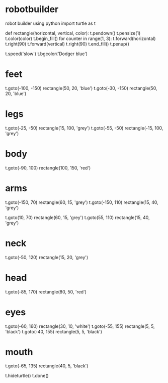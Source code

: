 # robotbuilder
robot builder using python
import turtle as t

def rectangle(horizontal, vertical, color):
    t.pendown()
    t.pensize(1)
    t.color(color)
    t.begin_fill()
    for counter in range(1, 3):
        t.forward(horizontal)
        t.right(90)
        t.forward(vertical)
        t.right(90)
    t.end_fill()
    t.penup()

t.speed('slow')
t.bgcolor('Dodger blue')

# feet
t.goto(-100, -150)
rectangle(50, 20, 'blue')
t.goto(-30, -150)
rectangle(50, 20, 'blue')

# legs
t.goto(-25, -50)
rectangle(15, 100, 'grey')
t.goto(-55, -50)
rectangle(-15, 100, 'grey')

# body
t.goto(-90, 100)
rectangle(100, 150, 'red')

# arms
t.goto(-150, 70)
rectangle(60, 15, 'grey')
t.goto(-150, 110)
rectangle(15, 40, 'grey')

t.goto(10, 70)
rectangle(60, 15, 'grey')
t.goto(55, 110)
rectangle(15, 40, 'grey')

# neck
t.goto(-50, 120)
rectangle(15, 20, 'grey')

# head
t.goto(-85, 170)
rectangle(80, 50, 'red')

# eyes
t.goto(-60, 160)
rectangle(30, 10, 'white')
t.goto(-55, 155)
rectangle(5, 5, 'black')
t.goto(-40, 155)
rectangle(5, 5, 'black')

# mouth
t.goto(-65, 135)
rectangle(40, 5, 'black')

t.hideturtle()
t.done()
